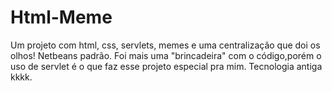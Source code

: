 # Html-Meme
Um projeto com html, css, servlets, memes e uma centralização que doi os olhos!
Netbeans padrão.
Foi mais uma "brincadeira" com o código,porém o uso de servlet é o que faz esse projeto especial pra mim.
Tecnologia antiga kkkk.
